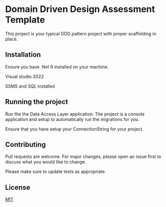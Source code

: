 # Domain Driven Design Assessment Template

This project is your typical DDD pattern project with proper scaffolding in place.

## Installation

Ensure you have .Net 6 installed on your machine.

Visual studio 2022

SSMS and SQL installed

## Running the project

Run the the Data Access Layer application. The project is a console application and setup to automatically run the migrations for you.

Ensure that you have setup your ConnectionString for your project.

## Contributing

Pull requests are welcome. For major changes, please open an issue first
to discuss what you would like to change.

Please make sure to update tests as appropriate.

## License

[MIT](https://choosealicense.com/licenses/mit/)
